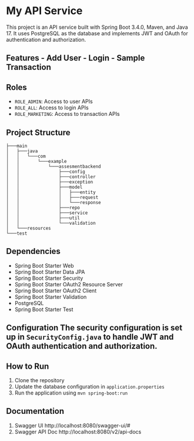 # My API Service

This project is an API service built with Spring Boot 3.4.0, Maven, and Java 17. It uses PostgreSQL as the database and implements JWT and OAuth for authentication and authorization.

## Features - Add User - Login - Sample Transaction

## Roles
- `ROLE_ADMIN`: Access to user APIs
- `ROLE_ALL`: Access to login APIs
- `ROLE_MARKETING`: Access to transaction APIs

## Project Structure

```
├───main
│   ├───java
│   │   └───com
│   │       └───example
│   │           └───assesmentbackend
│   │               ├───config
│   │               ├───controller
│   │               ├───exception
│   │               ├───model
│   │               │   ├───entity
│   │               │   ├───request
│   │               │   └───response
│   │               ├───repo
│   │               ├───service
│   │               ├───util
│   │               └───validation
│   └───resources
└───test
```

## Dependencies 
- Spring Boot Starter Web 
- Spring Boot Starter Data JPA 
- Spring Boot Starter Security 
- Spring Boot Starter OAuth2 Resource Server 
- Spring Boot Starter OAuth2 Client 
- Spring Boot Starter Validation 
- PostgreSQL 
- Spring Boot Starter Test

## Configuration The security configuration is set up in `SecurityConfig.java` to handle JWT and OAuth authentication and authorization. 
## How to Run 
1. Clone the repository 
2. Update the database configuration in `application.properties` 
3. Run the application using `mvn spring-boot:run`

## Documentation
1. Swagger UI http://localhost:8080/swagger-ui/#
2. Swagger API Doc http://localhost:8080/v2/api-docs
